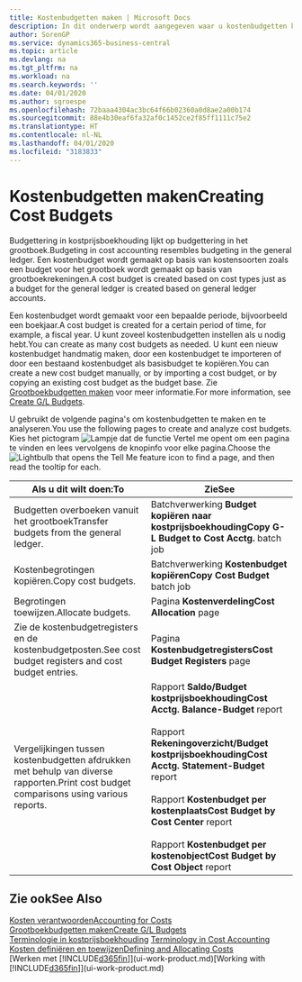 ```yaml
---
title: Kostenbudgetten maken | Microsoft Docs
description: In dit onderwerp wordt aangegeven waar u kostenbudgetten kunt maken en analyseren.
author: SorenGP
ms.service: dynamics365-business-central
ms.topic: article
ms.devlang: na
ms.tgt_pltfrm: na
ms.workload: na
ms.search.keywords: ''
ms.date: 04/01/2020
ms.author: sgroespe
ms.openlocfilehash: 72baaa4304ac3bc64f66b02360a0d8ae2a00b174
ms.sourcegitcommit: 88e4b30eaf6fa32af0c1452ce2f85ff1111c75e2
ms.translationtype: HT
ms.contentlocale: nl-NL
ms.lasthandoff: 04/01/2020
ms.locfileid: "3183833"
---
```

# <a name="creating-cost-budgets"></a><span data-ttu-id="af541-103">Kostenbudgetten maken</span><span class="sxs-lookup"><span data-stu-id="af541-103">Creating Cost Budgets</span></span>
<span data-ttu-id="af541-104">Budgettering in kostprijsboekhouding lijkt op budgettering in het grootboek.</span><span class="sxs-lookup"><span data-stu-id="af541-104">Budgeting in cost accounting resembles budgeting in the general ledger.</span></span> <span data-ttu-id="af541-105">Een kostenbudget wordt gemaakt op basis van kostensoorten zoals een budget voor het grootboek wordt gemaakt op basis van grootboekrekeningen.</span><span class="sxs-lookup"><span data-stu-id="af541-105">A cost budget is created based on cost types just as a budget for the general ledger is created based on general ledger accounts.</span></span>  

<span data-ttu-id="af541-106">Een kostenbudget wordt gemaakt voor een bepaalde periode, bijvoorbeeld een boekjaar.</span><span class="sxs-lookup"><span data-stu-id="af541-106">A cost budget is created for a certain period of time, for example, a fiscal year.</span></span> <span data-ttu-id="af541-107">U kunt zoveel kostenbudgetten instellen als u nodig hebt.</span><span class="sxs-lookup"><span data-stu-id="af541-107">You can create as many cost budgets as needed.</span></span> <span data-ttu-id="af541-108">U kunt een nieuw kostenbudget handmatig maken, door een kostenbudget te importeren of door een bestaand kostenbudget als basisbudget te kopiëren.</span><span class="sxs-lookup"><span data-stu-id="af541-108">You can create a new cost budget manually, or by importing a cost budget, or by copying an existing cost budget as the budget base.</span></span> <span data-ttu-id="af541-109">Zie [Grootboekbudgetten maken](finance-how-create-budgets.md) voor meer informatie.</span><span class="sxs-lookup"><span data-stu-id="af541-109">For more information, see [Create G/L Budgets](finance-how-create-budgets.md).</span></span>

<span data-ttu-id="af541-110">U gebruikt de volgende pagina's om kostenbudgetten te maken en te analyseren.</span><span class="sxs-lookup"><span data-stu-id="af541-110">You use the following pages to create and analyze cost budgets.</span></span> <span data-ttu-id="af541-111">Kies het pictogram ![Lampje dat de functie Vertel me opent](media/ui-search/search_small.png "Vertel me wat u wilt doen") om een pagina te vinden en lees vervolgens de knopinfo voor elke pagina.</span><span class="sxs-lookup"><span data-stu-id="af541-111">Choose the ![Lightbulb that opens the Tell Me feature](media/ui-search/search_small.png "Tell me what you want to do") icon to find a page, and then read the tooltip for each.</span></span>

|<span data-ttu-id="af541-112">Als u dit wilt doen:</span><span class="sxs-lookup"><span data-stu-id="af541-112">To</span></span>|<span data-ttu-id="af541-113">Zie</span><span class="sxs-lookup"><span data-stu-id="af541-113">See</span></span>|  
|--------|---------|  
|<span data-ttu-id="af541-114">Budgetten overboeken vanuit het grootboek</span><span class="sxs-lookup"><span data-stu-id="af541-114">Transfer budgets from the general ledger.</span></span>|<span data-ttu-id="af541-115">Batchverwerking **Budget kopiëren naar kostprijsboekhouding**</span><span class="sxs-lookup"><span data-stu-id="af541-115">**Copy G-L Budget to Cost Acctg.** batch job</span></span>|  
|<span data-ttu-id="af541-116">Kostenbegrotingen kopiëren.</span><span class="sxs-lookup"><span data-stu-id="af541-116">Copy cost budgets.</span></span>|<span data-ttu-id="af541-117">Batchverwerking **Kostenbudget kopiëren**</span><span class="sxs-lookup"><span data-stu-id="af541-117">**Copy Cost Budget** batch job</span></span>|  
|<span data-ttu-id="af541-118">Begrotingen toewijzen.</span><span class="sxs-lookup"><span data-stu-id="af541-118">Allocate budgets.</span></span>|<span data-ttu-id="af541-119">Pagina **Kostenverdeling**</span><span class="sxs-lookup"><span data-stu-id="af541-119">**Cost Allocation** page</span></span>|  
|<span data-ttu-id="af541-120">Zie de kostenbudgetregisters en de kostenbudgetposten.</span><span class="sxs-lookup"><span data-stu-id="af541-120">See cost budget registers and cost budget entries.</span></span>|<span data-ttu-id="af541-121">Pagina **Kostenbudgetregisters**</span><span class="sxs-lookup"><span data-stu-id="af541-121">**Cost Budget Registers** page</span></span>|  
|<span data-ttu-id="af541-122">Vergelijkingen tussen kostenbudgetten afdrukken met behulp van diverse rapporten.</span><span class="sxs-lookup"><span data-stu-id="af541-122">Print cost budget comparisons using various reports.</span></span>|<span data-ttu-id="af541-123">Rapport **Saldo/Budget kostprijsboekhouding**</span><span class="sxs-lookup"><span data-stu-id="af541-123">**Cost Acctg. Balance-Budget** report</span></span><br /><br /> <span data-ttu-id="af541-124">Rapport **Rekeningoverzicht/Budget kostprijsboekhouding**</span><span class="sxs-lookup"><span data-stu-id="af541-124">**Cost Acctg. Statement-Budget** report</span></span><br /><br /> <span data-ttu-id="af541-125">Rapport **Kostenbudget per kostenplaats**</span><span class="sxs-lookup"><span data-stu-id="af541-125">**Cost Budget by Cost Center** report</span></span><br /><br /> <span data-ttu-id="af541-126">Rapport **Kostenbudget per kostenobject**</span><span class="sxs-lookup"><span data-stu-id="af541-126">**Cost Budget by Cost Object** report</span></span>|  

## <a name="see-also"></a><span data-ttu-id="af541-127">Zie ook</span><span class="sxs-lookup"><span data-stu-id="af541-127">See Also</span></span>  
[<span data-ttu-id="af541-128">Kosten verantwoorden</span><span class="sxs-lookup"><span data-stu-id="af541-128">Accounting for Costs</span></span>](finance-manage-cost-accounting.md)  
[<span data-ttu-id="af541-129">Grootboekbudgetten maken</span><span class="sxs-lookup"><span data-stu-id="af541-129">Create G/L Budgets</span></span>](finance-how-create-budgets.md)  
<span data-ttu-id="af541-130">[Terminologie in kostprijsboekhouding](finance-terminology-in-cost-accounting.md) </span><span class="sxs-lookup"><span data-stu-id="af541-130">[Terminology in Cost Accounting](finance-terminology-in-cost-accounting.md) </span></span>  
[<span data-ttu-id="af541-131">Kosten definiëren en toewijzen</span><span class="sxs-lookup"><span data-stu-id="af541-131">Defining and Allocating Costs</span></span>](finance-define-and-allocate-costs.md)  
<span data-ttu-id="af541-132">[Werken met [!INCLUDE[d365fin](includes/d365fin_md.md)]](ui-work-product.md)</span><span class="sxs-lookup"><span data-stu-id="af541-132">[Working with [!INCLUDE[d365fin](includes/d365fin_md.md)]](ui-work-product.md)</span></span>

